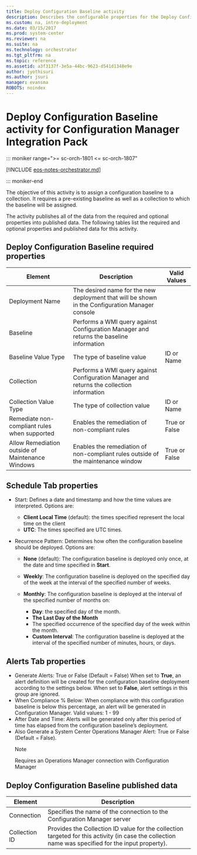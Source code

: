 ```yaml
---
title: Deploy Configuration Baseline activity
description: Describes the configurable properties for the Deploy Configuration Baseline activity for Configuration Manager Integration Pack.
ms.custom: na, intro-deployment
ms.date: 03/15/2017
ms.prod: system-center
ms.reviewer: na
ms.suite: na
ms.technology: orchestrator
ms.tgt_pltfrm: na
ms.topic: reference
ms.assetid: a3f3137f-3e5a-44bc-9623-d541d1348e9e
author: jyothisuri
ms.author: jsuri
manager: evansma
ROBOTS: noindex
---
```


# Deploy Configuration Baseline activity for Configuration Manager Integration Pack

::: moniker range=">= sc-orch-1801 <= sc-orch-1807"

[!INCLUDE [eos-notes-orchestrator.md](../includes/eos-notes-orchestrator.md)]

::: moniker-end

The objective of this activity is to assign a configuration baseline to
a collection. It requires a pre-existing baseline as well as a
collection to which the baseline will be assigned.

The activity publishes all of the data from the required and optional
properties into published data. The following tables list the required
and optional properties and published data for this activity.

## Deploy Configuration Baseline required properties

|**Element**|**Description**|**Valid Values**
|--------------------------------------------------|-------------------------------------------------------------------------------------------------|------------------|
|Deployment Name|The desired name for the new deployment that will be shown in the Configuration Manager console||    
|Baseline|Performs a WMI query against Configuration Manager and returns the baseline information ||           
|Baseline Value Type|The type of baseline value|ID or Name|
|Collection|Performs a WMI query against Configuration Manager and returns the collection information||          
|Collection Value Type|The type of collection value|ID or Name|
|Remediate non-compliant rules when supported |Enables the remediation of non-compliant rules |True or False|
|Allow Remediation outside of Maintenance Windows|Enables the remediation of non-compliant rules outside of the maintenance window |True or False|

## Schedule Tab properties

 - Start: Defines a date and timestamp and how the time values are interpreted. Options are:

    -   **Client Local Time** (default): the times specified represent the local time on the client
    -   **UTC**: The times specified are UTC times.

- Recurrence Pattern: Determines how often the configuration baseline should be deployed. Options are:
    - **None** (default): The configuration baseline is deployed only once, at the date and time specified in **Start**.
    - **Weekly**: The configuration baseline is deployed on the specified day of the week at the interval of the specified number of weeks.
    -   **Monthly**: The configuration baseline is deployed at the interval of the specified number of months on:

        -   **Day**: the specified day of the month.
        -   **The Last Day of the Month**
        -   The specified occurrence of the specified day of the week within the month.
        -   **Custom Interval**: The configuration baseline is deployed at the interval of the specified number of minutes, hours, or days.

## Alerts Tab properties

- Generate Alerts: True or False (Default = False) When set to **True**, an alert definition will be created for the configuration baseline deployment according to the settings below. When set to **False**, alert settings in this group are ignored.
- When Compliance % Below: When compliance with this configuration baseline is below this percentage, an alert will be generated in Configuration Manager. Valid values: 1 - 99
- After Date and Time: Alerts will be generated only after this period of time has elapsed from the configuration baseline’s deployment.
- Also Generate a System Center Operations Manager Alert: True or False (Default = False).
   >[!NOTE]
   > Requires an Operations Manager connection with Configuration Manager

## Deploy Configuration Baseline published data

|Element|Description|
|---------------|-------------------------------------------------|
|Connection|Specifies the name of the connection to the Configuration Manager server|                                                                              
|Collection ID|Provides the Collection ID value for the collection targeted for this activity (in case the collection name was specified for the input property).|   
